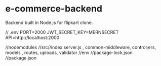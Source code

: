 # e-commerce-backend
Backend built in Node.js for flipkart clone.

// .env
PORT=2000
JWT_SECRET_KEY=MERNSECRET
API=http://localhost:2000

//nodemodules
//src//index.server.js , common-middleware, control;ers, models , routes, uploads, validator
//env
//package-lock.json
//package.json
